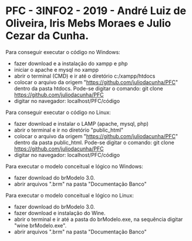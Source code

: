 # PFC - 3INFO2 - 2019 - André Luiz de Oliveira, Iris Mebs Moraes e Julio Cezar da Cunha.

Para conseguir executar o código no Windows:
- fazer download e a instalação do xampp e php
- iniciar o apache e mysql no xampp
- abrir o terminal (CMD) e ir até o diretório c:/xampp/htdocs
- colocar o arquivo da origem "https://github.com/juliodacunha/PFC" dentro da pasta htdocs. Pode-se digitar o comando: git clone 
https://github.com/juliodacunha/PFC
- digitar no navegador: localhost/PFC/código

Para conseguir executar o código no Linux:
- fazer download e instalar o LAMP (apache, mysql, php)
- abrir o terminal e ir no diretório "public_html"
- colocar o arquivo da origem "https://github.com/juliodacunha/PFC" dentro da pasta public_html. Pode-se digitar o comando: git clone 
https://github.com/juliodacunha/PFC
- digitar no navegador: localhost/PFC/código

Para executar o modelo conceitual e lógico no Windows:
- fazer download do brModelo 3.0.
- abrir arquivos ".brm" na pasta "Documentação Banco"

Para executar o modelo conceitual e lógico no Linux:
- fazer download do brModelo 3.0.
- fazer download e instalação do Wine.
- abrir o terminal e ir até a pasta do brModelo.exe, na sequência digitar "wine brModelo.exe".
- abrir arquivos ".brm" na pasta "Documentação Banco"
